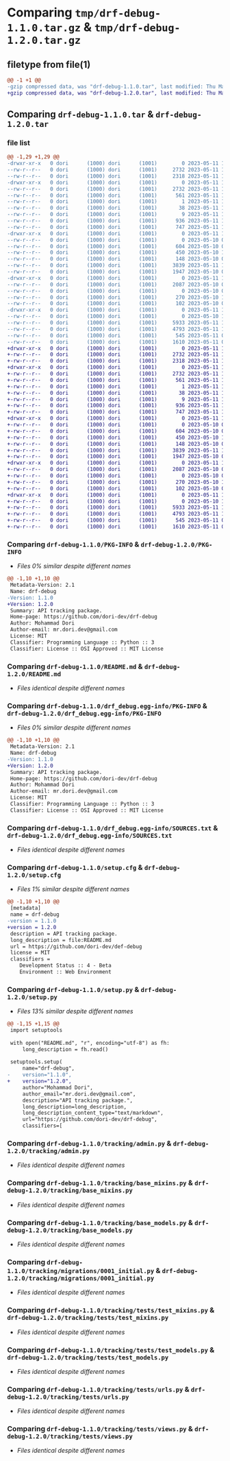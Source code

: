 # Comparing `tmp/drf-debug-1.1.0.tar.gz` & `tmp/drf-debug-1.2.0.tar.gz`

## filetype from file(1)

```diff
@@ -1 +1 @@
-gzip compressed data, was "drf-debug-1.1.0.tar", last modified: Thu May 11 18:14:50 2023, max compression
+gzip compressed data, was "drf-debug-1.2.0.tar", last modified: Thu May 11 18:22:46 2023, max compression
```

## Comparing `drf-debug-1.1.0.tar` & `drf-debug-1.2.0.tar`

### file list

```diff
@@ -1,29 +1,29 @@
-drwxr-xr-x   0 dori      (1000) dori      (1001)        0 2023-05-11 18:14:50.473057 drf-debug-1.1.0/
--rw-r--r--   0 dori      (1000) dori      (1001)     2732 2023-05-11 18:14:50.473057 drf-debug-1.1.0/PKG-INFO
--rw-r--r--   0 dori      (1000) dori      (1001)     2318 2023-05-11 18:11:17.000000 drf-debug-1.1.0/README.md
-drwxr-xr-x   0 dori      (1000) dori      (1001)        0 2023-05-11 18:14:50.469724 drf-debug-1.1.0/drf_debug.egg-info/
--rw-r--r--   0 dori      (1000) dori      (1001)     2732 2023-05-11 18:14:50.000000 drf-debug-1.1.0/drf_debug.egg-info/PKG-INFO
--rw-r--r--   0 dori      (1000) dori      (1001)      561 2023-05-11 18:14:50.000000 drf-debug-1.1.0/drf_debug.egg-info/SOURCES.txt
--rw-r--r--   0 dori      (1000) dori      (1001)        1 2023-05-11 18:14:50.000000 drf-debug-1.1.0/drf_debug.egg-info/dependency_links.txt
--rw-r--r--   0 dori      (1000) dori      (1001)       38 2023-05-11 18:14:50.000000 drf-debug-1.1.0/drf_debug.egg-info/requires.txt
--rw-r--r--   0 dori      (1000) dori      (1001)        9 2023-05-11 18:14:50.000000 drf-debug-1.1.0/drf_debug.egg-info/top_level.txt
--rw-r--r--   0 dori      (1000) dori      (1001)      936 2023-05-11 18:14:50.473057 drf-debug-1.1.0/setup.cfg
--rw-r--r--   0 dori      (1000) dori      (1001)      747 2023-05-11 18:13:32.000000 drf-debug-1.1.0/setup.py
-drwxr-xr-x   0 dori      (1000) dori      (1001)        0 2023-05-11 18:14:50.473057 drf-debug-1.1.0/tracking/
--rw-r--r--   0 dori      (1000) dori      (1001)        0 2023-05-10 08:14:40.000000 drf-debug-1.1.0/tracking/__init__.py
--rw-r--r--   0 dori      (1000) dori      (1001)      604 2023-05-10 09:15:37.000000 drf-debug-1.1.0/tracking/admin.py
--rw-r--r--   0 dori      (1000) dori      (1001)      450 2023-05-10 16:12:59.000000 drf-debug-1.1.0/tracking/app_settings.py
--rw-r--r--   0 dori      (1000) dori      (1001)      148 2023-05-10 08:14:40.000000 drf-debug-1.1.0/tracking/apps.py
--rw-r--r--   0 dori      (1000) dori      (1001)     3839 2023-05-11 14:18:36.000000 drf-debug-1.1.0/tracking/base_mixins.py
--rw-r--r--   0 dori      (1000) dori      (1001)     1947 2023-05-10 09:21:55.000000 drf-debug-1.1.0/tracking/base_models.py
-drwxr-xr-x   0 dori      (1000) dori      (1001)        0 2023-05-11 18:14:50.473057 drf-debug-1.1.0/tracking/migrations/
--rw-r--r--   0 dori      (1000) dori      (1001)     2087 2023-05-10 09:22:32.000000 drf-debug-1.1.0/tracking/migrations/0001_initial.py
--rw-r--r--   0 dori      (1000) dori      (1001)        0 2023-05-10 09:22:32.000000 drf-debug-1.1.0/tracking/migrations/__init__.py
--rw-r--r--   0 dori      (1000) dori      (1001)      270 2023-05-10 18:19:32.000000 drf-debug-1.1.0/tracking/mixins.py
--rw-r--r--   0 dori      (1000) dori      (1001)      102 2023-05-10 09:08:13.000000 drf-debug-1.1.0/tracking/models.py
-drwxr-xr-x   0 dori      (1000) dori      (1001)        0 2023-05-11 18:14:50.473057 drf-debug-1.1.0/tracking/tests/
--rw-r--r--   0 dori      (1000) dori      (1001)        0 2023-05-10 19:05:58.000000 drf-debug-1.1.0/tracking/tests/__init__.py
--rw-r--r--   0 dori      (1000) dori      (1001)     5933 2023-05-11 14:26:01.000000 drf-debug-1.1.0/tracking/tests/test_mixins.py
--rw-r--r--   0 dori      (1000) dori      (1001)     4793 2023-05-11 17:23:37.000000 drf-debug-1.1.0/tracking/tests/test_models.py
--rw-r--r--   0 dori      (1000) dori      (1001)      545 2023-05-11 07:05:46.000000 drf-debug-1.1.0/tracking/tests/urls.py
--rw-r--r--   0 dori      (1000) dori      (1001)     1610 2023-05-11 07:05:40.000000 drf-debug-1.1.0/tracking/tests/views.py
+drwxr-xr-x   0 dori      (1000) dori      (1001)        0 2023-05-11 18:22:46.569337 drf-debug-1.2.0/
+-rw-r--r--   0 dori      (1000) dori      (1001)     2732 2023-05-11 18:22:46.569337 drf-debug-1.2.0/PKG-INFO
+-rw-r--r--   0 dori      (1000) dori      (1001)     2318 2023-05-11 18:11:17.000000 drf-debug-1.2.0/README.md
+drwxr-xr-x   0 dori      (1000) dori      (1001)        0 2023-05-11 18:22:46.556004 drf-debug-1.2.0/drf_debug.egg-info/
+-rw-r--r--   0 dori      (1000) dori      (1001)     2732 2023-05-11 18:22:46.000000 drf-debug-1.2.0/drf_debug.egg-info/PKG-INFO
+-rw-r--r--   0 dori      (1000) dori      (1001)      561 2023-05-11 18:22:46.000000 drf-debug-1.2.0/drf_debug.egg-info/SOURCES.txt
+-rw-r--r--   0 dori      (1000) dori      (1001)        1 2023-05-11 18:22:46.000000 drf-debug-1.2.0/drf_debug.egg-info/dependency_links.txt
+-rw-r--r--   0 dori      (1000) dori      (1001)       38 2023-05-11 18:22:46.000000 drf-debug-1.2.0/drf_debug.egg-info/requires.txt
+-rw-r--r--   0 dori      (1000) dori      (1001)        9 2023-05-11 18:22:46.000000 drf-debug-1.2.0/drf_debug.egg-info/top_level.txt
+-rw-r--r--   0 dori      (1000) dori      (1001)      936 2023-05-11 18:22:46.569337 drf-debug-1.2.0/setup.cfg
+-rw-r--r--   0 dori      (1000) dori      (1001)      747 2023-05-11 18:22:30.000000 drf-debug-1.2.0/setup.py
+drwxr-xr-x   0 dori      (1000) dori      (1001)        0 2023-05-11 18:22:46.556004 drf-debug-1.2.0/tracking/
+-rw-r--r--   0 dori      (1000) dori      (1001)        0 2023-05-10 08:14:40.000000 drf-debug-1.2.0/tracking/__init__.py
+-rw-r--r--   0 dori      (1000) dori      (1001)      604 2023-05-10 09:15:37.000000 drf-debug-1.2.0/tracking/admin.py
+-rw-r--r--   0 dori      (1000) dori      (1001)      450 2023-05-10 16:12:59.000000 drf-debug-1.2.0/tracking/app_settings.py
+-rw-r--r--   0 dori      (1000) dori      (1001)      148 2023-05-10 08:14:40.000000 drf-debug-1.2.0/tracking/apps.py
+-rw-r--r--   0 dori      (1000) dori      (1001)     3839 2023-05-11 14:18:36.000000 drf-debug-1.2.0/tracking/base_mixins.py
+-rw-r--r--   0 dori      (1000) dori      (1001)     1947 2023-05-10 09:21:55.000000 drf-debug-1.2.0/tracking/base_models.py
+drwxr-xr-x   0 dori      (1000) dori      (1001)        0 2023-05-11 18:22:46.559337 drf-debug-1.2.0/tracking/migrations/
+-rw-r--r--   0 dori      (1000) dori      (1001)     2087 2023-05-10 09:22:32.000000 drf-debug-1.2.0/tracking/migrations/0001_initial.py
+-rw-r--r--   0 dori      (1000) dori      (1001)        0 2023-05-10 09:22:32.000000 drf-debug-1.2.0/tracking/migrations/__init__.py
+-rw-r--r--   0 dori      (1000) dori      (1001)      270 2023-05-10 18:19:32.000000 drf-debug-1.2.0/tracking/mixins.py
+-rw-r--r--   0 dori      (1000) dori      (1001)      102 2023-05-10 09:08:13.000000 drf-debug-1.2.0/tracking/models.py
+drwxr-xr-x   0 dori      (1000) dori      (1001)        0 2023-05-11 18:22:46.569337 drf-debug-1.2.0/tracking/tests/
+-rw-r--r--   0 dori      (1000) dori      (1001)        0 2023-05-10 19:05:58.000000 drf-debug-1.2.0/tracking/tests/__init__.py
+-rw-r--r--   0 dori      (1000) dori      (1001)     5933 2023-05-11 14:26:01.000000 drf-debug-1.2.0/tracking/tests/test_mixins.py
+-rw-r--r--   0 dori      (1000) dori      (1001)     4793 2023-05-11 17:23:37.000000 drf-debug-1.2.0/tracking/tests/test_models.py
+-rw-r--r--   0 dori      (1000) dori      (1001)      545 2023-05-11 07:05:46.000000 drf-debug-1.2.0/tracking/tests/urls.py
+-rw-r--r--   0 dori      (1000) dori      (1001)     1610 2023-05-11 07:05:40.000000 drf-debug-1.2.0/tracking/tests/views.py
```

### Comparing `drf-debug-1.1.0/PKG-INFO` & `drf-debug-1.2.0/PKG-INFO`

 * *Files 0% similar despite different names*

```diff
@@ -1,10 +1,10 @@
 Metadata-Version: 2.1
 Name: drf-debug
-Version: 1.1.0
+Version: 1.2.0
 Summary: API tracking package.
 Home-page: https://github.com/dori-dev/drf-debug
 Author: Mohammad Dori
 Author-email: mr.dori.dev@gmail.com
 License: MIT
 Classifier: Programming Language :: Python :: 3
 Classifier: License :: OSI Approved :: MIT License
```

### Comparing `drf-debug-1.1.0/README.md` & `drf-debug-1.2.0/README.md`

 * *Files identical despite different names*

### Comparing `drf-debug-1.1.0/drf_debug.egg-info/PKG-INFO` & `drf-debug-1.2.0/drf_debug.egg-info/PKG-INFO`

 * *Files 0% similar despite different names*

```diff
@@ -1,10 +1,10 @@
 Metadata-Version: 2.1
 Name: drf-debug
-Version: 1.1.0
+Version: 1.2.0
 Summary: API tracking package.
 Home-page: https://github.com/dori-dev/drf-debug
 Author: Mohammad Dori
 Author-email: mr.dori.dev@gmail.com
 License: MIT
 Classifier: Programming Language :: Python :: 3
 Classifier: License :: OSI Approved :: MIT License
```

### Comparing `drf-debug-1.1.0/drf_debug.egg-info/SOURCES.txt` & `drf-debug-1.2.0/drf_debug.egg-info/SOURCES.txt`

 * *Files identical despite different names*

### Comparing `drf-debug-1.1.0/setup.cfg` & `drf-debug-1.2.0/setup.cfg`

 * *Files 1% similar despite different names*

```diff
@@ -1,10 +1,10 @@
 [metadata]
 name = drf-debug
-version = 1.1.0
+version = 1.2.0
 description = API tracking package.
 long_description = file:README.md
 url = https://github.com/dori-dev/def-debug
 license = MIT
 classifiers = 
 	Development Status :: 4 - Beta
 	Environment :: Web Environment
```

### Comparing `drf-debug-1.1.0/setup.py` & `drf-debug-1.2.0/setup.py`

 * *Files 13% similar despite different names*

```diff
@@ -1,15 +1,15 @@
 import setuptools
 
 with open("README.md", "r", encoding="utf-8") as fh:
     long_description = fh.read()
 
 setuptools.setup(
     name="drf-debug",
-    version="1.1.0",
+    version="1.2.0",
     author="Mohammad Dori",
     author_email="mr.dori.dev@gmail.com",
     description="API tracking package.",
     long_description=long_description,
     long_description_content_type="text/markdown",
     url="https://github.com/dori-dev/drf-debug",
     classifiers=[
```

### Comparing `drf-debug-1.1.0/tracking/admin.py` & `drf-debug-1.2.0/tracking/admin.py`

 * *Files identical despite different names*

### Comparing `drf-debug-1.1.0/tracking/base_mixins.py` & `drf-debug-1.2.0/tracking/base_mixins.py`

 * *Files identical despite different names*

### Comparing `drf-debug-1.1.0/tracking/base_models.py` & `drf-debug-1.2.0/tracking/base_models.py`

 * *Files identical despite different names*

### Comparing `drf-debug-1.1.0/tracking/migrations/0001_initial.py` & `drf-debug-1.2.0/tracking/migrations/0001_initial.py`

 * *Files identical despite different names*

### Comparing `drf-debug-1.1.0/tracking/tests/test_mixins.py` & `drf-debug-1.2.0/tracking/tests/test_mixins.py`

 * *Files identical despite different names*

### Comparing `drf-debug-1.1.0/tracking/tests/test_models.py` & `drf-debug-1.2.0/tracking/tests/test_models.py`

 * *Files identical despite different names*

### Comparing `drf-debug-1.1.0/tracking/tests/urls.py` & `drf-debug-1.2.0/tracking/tests/urls.py`

 * *Files identical despite different names*

### Comparing `drf-debug-1.1.0/tracking/tests/views.py` & `drf-debug-1.2.0/tracking/tests/views.py`

 * *Files identical despite different names*


